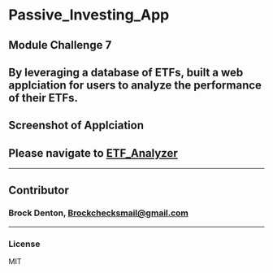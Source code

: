 # Passive_Investing_App
Module Challenge 7
---
By leveraging a database of ETFs, built a web applciation for users to analyze the performance of their ETFs.    
---
Screenshot of Applciation 
---
## Please navigate to [ETF_Analyzer](https://github.com/Brock-Denton/real-estate_app_buy_then_rent/blob/main/san_francisco_housing.ipynb)
---
## Contributor
### Brock Denton, Brockchecksmail@gmail.com 
---
### License 
MIT 
